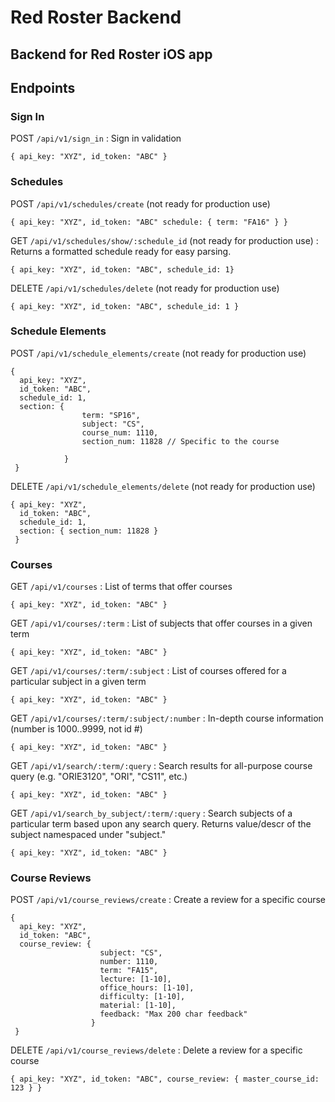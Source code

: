 # Red Roster Backend 

## Backend for Red Roster iOS app 


## Endpoints 
### Sign In 

POST `/api/v1/sign_in` : Sign in validation 
	
	{ api_key: "XYZ", id_token: "ABC" }

### Schedules

POST `/api/v1/schedules/create` (not ready for production use)

	{ api_key: "XYZ", id_token: "ABC" schedule: { term: "FA16" } } 
	
	
GET `/api/v1/schedules/show/:schedule_id` (not ready for production use) : Returns a formatted schedule ready for easy parsing.  

	{ api_key: "XYZ", id_token: "ABC", schedule_id: 1} 

	
DELETE `/api/v1/schedules/delete` (not ready for production use)

	{ api_key: "XYZ", id_token: "ABC", schedule_id: 1 } 
	
### Schedule Elements 
	
POST `/api/v1/schedule_elements/create` (not ready for production use)

	{ 
	  api_key: "XYZ", 
	  id_token: "ABC", 
	  schedule_id: 1, 
	  section: { 
	  				term: "SP16",
	  				subject: "CS",
	  				course_num: 1110,
	  				section_num: 11828 // Specific to the course 
	  	
	  			}
	 }
	 
DELETE `/api/v1/schedule_elements/delete` (not ready for production use)

	{ api_key: "XYZ",
	  id_token: "ABC",
	  schedule_id: 1,
	  section: { section_num: 11828 } 
	 }
### Courses 
	
GET `/api/v1/courses` : List of terms that offer courses 

	{ api_key: "XYZ", id_token: "ABC" } 

GET `/api/v1/courses/:term` : List of subjects that offer courses in a given term 

	{ api_key: "XYZ", id_token: "ABC" } 

GET `/api/v1/courses/:term/:subject` : List of courses offered for a particular subject in a given term 

	{ api_key: "XYZ", id_token: "ABC" } 

GET `/api/v1/courses/:term/:subject/:number` : In-depth course information (number is 1000..9999, not id #)

	{ api_key: "XYZ", id_token: "ABC" } 

GET `/api/v1/search/:term/:query` : Search results for all-purpose course query (e.g. "ORIE3120", "ORI", "CS11", etc.) 
	
	{ api_key: "XYZ", id_token: "ABC" } 
	
GET `/api/v1/search_by_subject/:term/:query` : Search subjects of a particular term based upon any search query.  Returns value/descr of the subject namespaced under "subject."

	{ api_key: "XYZ", id_token: "ABC" }
	
 
### Course Reviews 

POST `/api/v1/course_reviews/create` : Create a review for a specific course 

	{ 
	  api_key: "XYZ", 
	  id_token: "ABC",
	  course_review: { 
	  					subject: "CS", 
	  					number: 1110, 
	  					term: "FA15",
	  					lecture: [1-10],
	  					office_hours: [1-10],
	  					difficulty: [1-10],
	  					material: [1-10],
	  					feedback: "Max 200 char feedback" 
	  				  } 
	 } 
	 


DELETE `/api/v1/course_reviews/delete` : Delete a review for a specific course 

	{ api_key: "XYZ", id_token: "ABC", course_review: { master_course_id: 123 } }
	





